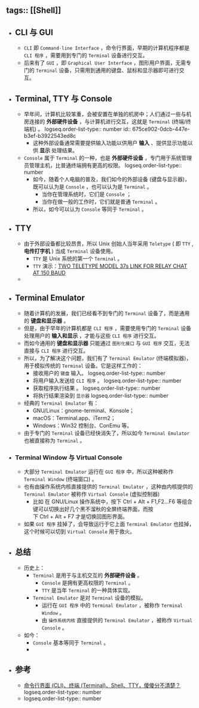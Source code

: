 tags:: [[Shell]]
---

- ## CLI 与 GUI
	- `CLI` 即 `Command-line Interface` ，命令行界面，早期的计算机程序都是 `CLI 程序` ，需要用到专门的 `Terminal` 设备进行交互。
	- 后来有了 `GUI` ，即 `Graphical User Interface`  ，图形用户界面，无需专门的 `Terminal` 设备，只需用到通用的键盘、鼠标和显示器即可进行交互。
- ## Terminal, TTY 与 Console
	- 早年间，计算机比较笨重，会被安置在单独的机房中；人们通过一些与机房连接的 **外部硬件设备** ，与计算机进行交互，这就是 `Terminal` (终端/终端机) 。
	  logseq.order-list-type:: number
	  id:: 675ce902-0dcb-447e-b3ef-b3922543ed8c
		- 这种外部设备通常需要提供输入功能以供用户 **输入** 、提供显示功能以供 **显示** 处理结果。
	- `Console` 属于 `Terminal` 的一种，也是 **外部硬件设备** ，专门用于系统管理员管理主机，比普通终端拥有更高的权限。
	  logseq.order-list-type:: number
		- 如今，随着个人电脑的普及，我们如今的外部设备 (键盘与显示器)，既可以认为是 `Console` ，也可以认为是 `Terminal` 。
			- 当你在管理系统时，它们是 `Console` ；
			- 当你在做一般的工作时，它们就是普通  `Terminal` 。
		- 所以，如今可以认为  `Console` 等同于 `Terminal` 。
- ## TTY
	- 由于外部设备都比较昂贵，所以 Unix 创始人当年采用 `Teletype` ( 即 `TTY` , **电传打字机** ) 当成 `Terminal` 设备使用。
		- `TTY` 是 Unix 系统的第一个 `Terminal` 。
		- `TTY` 演示：[TWO TELETYPE MODEL 37s LINK FOR RELAY CHAT AT 150 BAUD](https://www.youtube.com/watch?v=MikoF6KZjm0)
	-
- ## Terminal Emulator
	- 随着计算机的发展，我们已经看不到专门的 `Terminal` 设备了，而是通用的 **键盘和显示器** 。
	- 但是，由于早年的计算机都是 `CLI 程序` ，需要使用专门的 `Terminal` 设备处理用户的 **输入和显示** ，才能与这些 `CLI 程序` 进行交互。
	- 而如今通用的 **键盘和显示器** 只能通过 `图形化接口` 与 `GUI 程序` 交互，无法直接与 `CLI 程序` 进行交互。
	- 所以，为了解决这个问题，我们有了 `Terminal Emulator` (终端模拟器)，用于模拟传统的 `Terminal` 设备。它是这样工作的：
		- 接收用户的 `键盘` 输入。
		  logseq.order-list-type:: number
		- 将用户输入发送给 `CLI 程序` 。
		  logseq.order-list-type:: number
		- 获取程序执行结果 。
		  logseq.order-list-type:: number
		- 将执行结果渲染到 `显示器`
		  logseq.order-list-type:: number
	- 经典的 `Terminal Emulator` 有：
		- GNU/Linux：gnome-terminal、Konsole；
		- macOS：Terminal.app、iTerm2；
		- Windows：Win32 控制台、ConEmu 等。
	- 由于专门的 `Terminal` 设备已经快消失了，所以如今 `Terminal Emulator` 也被直接称为 `Terminal` 。
- ### Terminal Window 与 Virtual Console
	- 大部分 `Terminal Emulator` 运行在 `GUI 程序` 中，所以这种被称作 `Terminal Window` (终端窗口) 。
	- 也有由操作系统内核直接提供的 `Terminal Emulator` ，这种由内核提供的 `Terminal Emulator` 被称作 `Virtual Console` (虚拟控制器)
		- 比如 在 GNU/Linux 操作系统中，按下 Ctrl + Alt + F1,F2...F6 等组合键可以切换出好几个黑不溜秋的全屏终端界面，而按下 Ctrl + Alt + F7 才是切换回图形界面。
	- 如果 `GUI 程序`  挂掉了，会导致运行于它上面  `Terminal Emulator` 也挂掉，这个时候可以切到 `Virtual Console` 用于救火。
- ## 总结
	- 历史上：
		- `Terminal` 是用于与主机交互的 **外部硬件设备** 。
			- `Console` 是拥有更高权限的 `Terminal` 。
			- `TTY` 是当年 `Terminal`  的一种具体实现。
		- `Terminal Emulator` 是对 `Terminal` 设备的模拟。
			- 运行在 `GUI 程序` 中的 `Terminal Emulator` ，被称作 `Terminal Window` 。
			- 由 `操作系统内核` 直接提供的 `Terminal Emulator` ，被称作 `Virtual Console` 。
	- 如今：
		- `Console` 基本等同于 `Terminal` 。
		-
- ## 参考
	- [命令行界面 (CLI)、终端 (Terminal)、Shell、TTY，傻傻分不清楚？](https://segmentfault.com/a/1190000016129862)
	  logseq.order-list-type:: number
	- logseq.order-list-type:: number